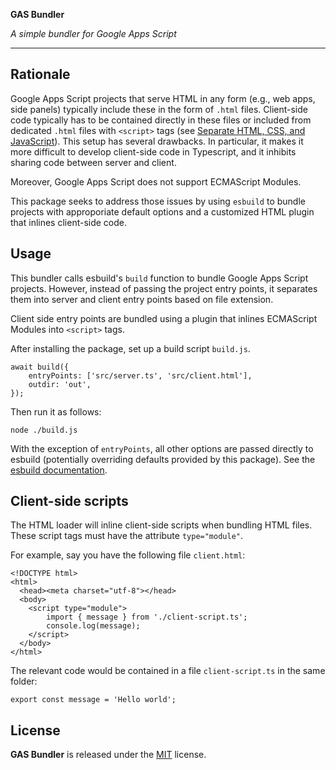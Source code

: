**GAS Bundler**

*A simple bundler for Google Apps Script*

---

## Rationale

Google Apps Script projects that serve HTML in any form (e.g., web apps, side panels) typically include these in the form of `.html` files. Client-side code typically has to be contained directly in these files or included from dedicated `.html` files with `<script>` tags (see [Separate HTML, CSS, and JavaScript](https://developers.google.com/apps-script/guides/html/best-practices#separate_html_css_and_javascript)). This setup has several drawbacks. In particular, it makes it more difficult to develop client-side code in Typescript, and it inhibits sharing code between server and client.

Moreover, Google Apps Script does not support ECMAScript Modules.

This package seeks to address those issues by using `esbuild` to bundle projects with approporiate default options and a customized HTML plugin that inlines client-side code.

## Usage

This bundler calls esbuild's `build` function to bundle Google Apps Script projects. However, instead of passing the project entry points, it separates them into server and client entry points based on file extension.

Client side entry points are bundled using a plugin that inlines ECMAScript Modules into `<script>` tags.

After installing the package, set up a build script `build.js`.

```
await build({
    entryPoints: ['src/server.ts', 'src/client.html'],
    outdir: 'out',
});
```

Then run it as follows:

```
node ./build.js
```

With the exception of `entryPoints`, all other options are passed directly to esbuild (potentially overriding defaults provided by this package). See the [esbuild documentation](https://esbuild.github.io/api/).

## Client-side scripts

The HTML loader will inline client-side scripts when bundling HTML files. These script tags must have the attribute `type="module"`.

For example, say you have the following file `client.html`:

```
<!DOCTYPE html>
<html>
  <head><meta charset="utf-8"></head>
  <body>
    <script type="module">
        import { message } from './client-script.ts';
        console.log(message);
    </script>
  </body>
</html>
```

The relevant code would be contained in a file `client-script.ts` in the same folder:

```
export const message = 'Hello world';
```

## License

**GAS Bundler** is released under the [MIT](./LICENSE) license.